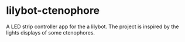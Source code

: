 lilybot-ctenophore
==================

A LED strip controller app for the a lilybot. The project is inspired by the lights displays of some ctenophores. 
